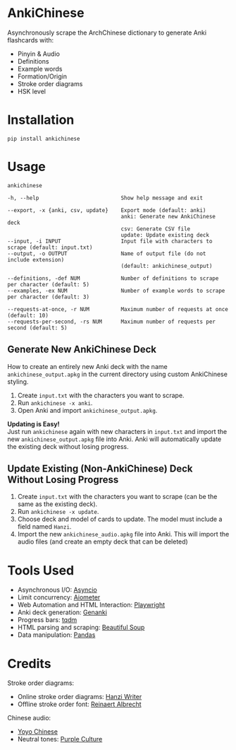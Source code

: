 # AnkiChinese

Asynchronously scrape the ArchChinese dictionary to generate Anki flashcards with:
- Pinyin & Audio
- Definitions
- Example words
- Formation/Origin
- Stroke order diagrams
- HSK level

# Installation

    pip install ankichinese

# Usage

    ankichinese

    -h, --help                          Show help message and exit 

    --export, -x {anki, csv, update}    Export mode (default: anki)
                                        anki: Generate new AnkiChinese deck
                                        csv: Generate CSV file
                                        update: Update existing deck
    --input, -i INPUT                   Input file with characters to scrape (default: input.txt)
    --output, -o OUTPUT                 Name of output file (do not include extension) 
                                        (default: ankichinese_output)

    --definitions, -def NUM             Number of definitions to scrape per character (default: 5)
    --examples, -ex NUM                 Number of example words to scrape per character (default: 3)

    --requests-at-once, -r NUM          Maximum number of requests at once (default: 10)
    --requests-per-second, -rs NUM      Maximum number of requests per second (default: 5)
                                

## Generate New AnkiChinese Deck
How to create an entirely new Anki deck with the name `ankichinese_output.apkg` in the current directory using custom AnkiChinese styling. 

1. Create `input.txt` with the characters you want to scrape.
2. Run `ankichinese -x anki`.
3. Open Anki and import `ankichinese_output.apkg`.

**Updating is Easy!**  
Just run `ankichinese` again with new characters in `input.txt` and import the new `ankichinese_output.apkg` file into Anki. Anki will automatically update the existing deck without losing progress.

## Update Existing (Non-AnkiChinese) Deck Without Losing Progress

1. Create `input.txt` with the characters you want to scrape (can be the same as the existing deck).
2. Run `ankichinese -x update`.
3. Choose deck and model of cards to update. The model must include a field named `Hanzi`.
4. Import the new `ankichinese_audio.apkg` file into Anki. This will import the audio files (and create an empty deck that can be deleted)

# Tools Used
- Asynchronous I/O: [Asyncio](https://docs.python.org/3/library/asyncio.html)
- Limit concurrency: [Aiometer](https://github.com/florimondmanca/aiometer)
- Web Automation and HTML Interaction: [Playwright](https://playwright.dev/python/)
- Anki deck generation: [Genanki](https://github.com/kerrickstaley/genanki)
- Progress bars: [tqdm](https://github.com/tqdm/tqdm)
- HTML parsing and scraping: [Beautiful Soup](https://www.crummy.com/software/BeautifulSoup/)
- Data manipulation: [Pandas](https://pandas.pydata.org/)

# Credits
Stroke order diagrams:
- Online stroke order diagrams: [Hanzi Writer](https://hanziwriter.org/)
- Offline stroke order font: [Reinaert Albrecht](https://rtega.be/chmn/index.php?subpage=68)

Chinese audio:
- [Yoyo Chinese](https://yoyochinese.com/chinese-learning-tools/Mandarin-Chinese-pronunciation-lesson/pinyin-chart-table)
- Neutral tones: [Purple Culture](https://www.purpleculture.net/chinese_pinyin_chart/)
